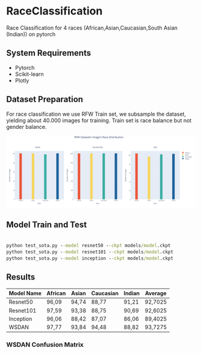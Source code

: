 # RaceClassification
Race Classification for 4 races (African,Asian,Caucasian,South Asian (Indian)) on pytorch

## System Requirements

* Pytorch
* Scikit-learn
* Plotly

## Dataset Preparation

For race classification we use RFW Train set, we subsample the dataset, yielding about 40.000 images for training. Train set is race balance but not gender balance.

![Sampled Dataset Statistics](source/all_data.png)


## Model Train and Test


```cmd

python test_sota.py --model resnet50 --ckpt models/model.ckpt
python test_sota.py --model resnet101 --ckpt models/model.ckpt
python test_sota.py --model inception --ckpt models/model.ckpt

```
## Results

| Model Name | African | Asian | Caucasian | Indian | Average |
|------------|---------|-------|-----------|--------|---------|
| Resnet50   | 96,09   | 94,74 | 88,77     | 91,21  | 92,7025 |
| Resnet101  | 97,59   | 93,38 | 88,75     | 90,69  | 92,6025 |
| Inception  | 96,06   | 88,42 | 87,07     | 86,06  | 89,4025 |
| WSDAN      | 97,77   | 93,84 | 94,48     | 88,82  | 93,7275 |

### WSDAN Confusion Matrix